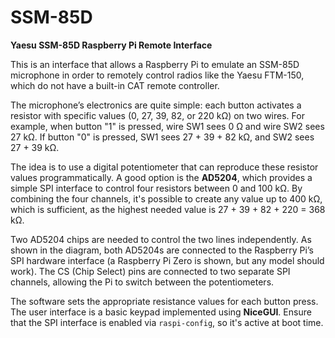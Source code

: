 # SSM-85D

**Yaesu SSM-85D Raspberry Pi Remote Interface**

This is an interface that allows a Raspberry Pi to emulate an SSM-85D microphone in order to remotely control radios like the Yaesu FTM-150, which do not have a built-in CAT remote controller.

The microphone’s electronics are quite simple: each button activates a resistor with specific values (0, 27, 39, 82, or 220 kΩ) on two wires.
For example, when button "1" is pressed, wire SW1 sees 0 Ω and wire SW2 sees 27 kΩ.
If button "0" is pressed, SW1 sees 27 + 39 + 82 kΩ, and SW2 sees 27 + 39 kΩ.

The idea is to use a digital potentiometer that can reproduce these resistor values programmatically. A good option is the **AD5204**, which provides a simple SPI interface to control four resistors between 0 and 100 kΩ. By combining the four channels, it's possible to create any value up to 400 kΩ, which is sufficient, as the highest needed value is 27 + 39 + 82 + 220 = 368 kΩ.

Two AD5204 chips are needed to control the two lines independently. As shown in the diagram, both AD5204s are connected to the Raspberry Pi’s SPI hardware interface (a Raspberry Pi Zero is shown, but any model should work). The CS (Chip Select) pins are connected to two separate SPI channels, allowing the Pi to switch between the potentiometers.

The software sets the appropriate resistance values for each button press. The user interface is a basic keypad implemented using **NiceGUI**.
Ensure that the SPI interface is enabled via `raspi-config`, so it's active at boot time.
